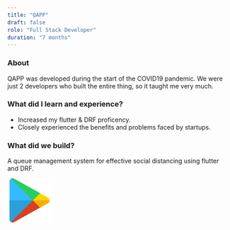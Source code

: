```yaml
---
title: "QAPP"
draft: false
role: "Full Stack Developer"
duration: "7 months"
---
```


### About

QAPP was developed during the start of the COVID19 pandemic. We were just 2 developers who built the entire thing, so it taught me very much.

### What did I learn and experience?

- Increased my flutter & DRF proficency.
- Closely experienced the benefits and problems faced by startups.


### What did we build?

A queue management system for effective social distancing using flutter and DRF.

[<img title="View On Playstore" src="/images/playstore.png" height="100px" width="100px"/>](https://play.google.com/store/apps/details?id=how.qapp.customer_app)